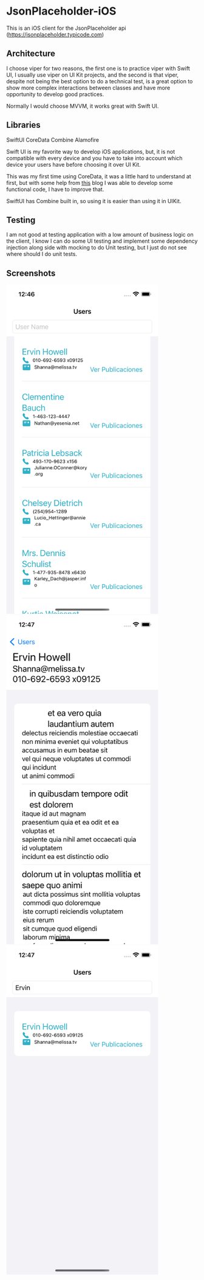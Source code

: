 #  JsonPlaceholder-iOS

This is an iOS client for the JsonPlaceholder api (https://jsonplaceholder.typicode.com)

## Architecture

I choose viper for two reasons, the first one is to practice viper with Swift UI, I usually use viper on UI Kit projects, and the second is that viper, despite not being the best option to do a technical test, is a great option to show more complex interactions between classes and have more opportunity to develop good practices.

Normally I would choose MVVM, it works great with Swift UI.

## Libraries

SwiftUI
CoreData
Combine
Alamofire

Swift UI is my favorite way to develop iOS applications, but, it is not compatible with every device and you have to take into account which device your users have before choosing it over UI Kit.

This was my first time using CoreData, it was a little hard to understand at first, but with some help from [this](https://www.adictosaltrabajo.com/2020/05/26/arquitectura-viper-en-swiftui/) blog I was able to develop some functional code, I have to improve that.

SwiftUI has Combine built in, so using it is easier than using it in UIKit.

## Testing

I am not good at testing application with a low amount of business logic on the client, I know I can do some UI testing and implement some dependency injection along side with mocking to do Unit testing, but I just do not see where should I do unit tests. 


## Screenshots

<img src="./ReadmeScreenshots/screenshot1.png" style="width: 400px">
<img src="./ReadmeScreenshots/screenshot2.png" style="width: 400px">
<img src="./ReadmeScreenshots/screenshot3.png" style="width: 400px">
